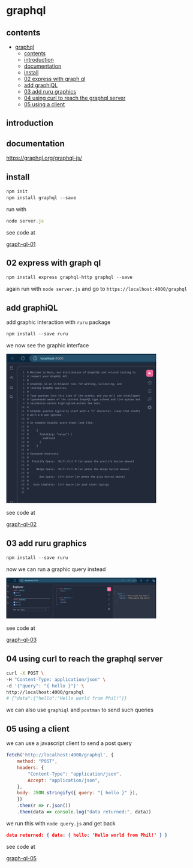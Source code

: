 # graphql

## contents

- [graphql](#graphql)
  - [contents](#contents)
  - [introduction](#introduction)
  - [documentation](#documentation)
  - [install](#install)
  - [02 express with graph ql](#02-express-with-graph-ql)
  - [add graphiQL](#add-graphiql)
  - [03 add ruru graphics](#03-add-ruru-graphics)
  - [04 using curl to reach the graphql server](#04-using-curl-to-reach-the-graphql-server)
  - [05 using a client](#05-using-a-client)

## introduction

## documentation

https://graphql.org/graphql-js/

## install

```js
npm init
npm install graphql --save
```

run with

```js
node server.js
```

see code at

[graph-ql-01](/projects/20-graph-ql/graph-ql-01/)

## 02 express with graph ql

```js
npm install express graphql-http graphql --save
```

again run with `node server.js` and go to `https://localhost:4000/graphql`

## add graphiQL

add graphic interaction with `ruru` package

```js
npm install --save ruru
```

we now see the graphic interface

<img src="/images/graph-ql-ruru.png" width="400" />

see code at

[graph-ql-02](/projects/20-graph-ql/graph-ql-02/)

## 03 add ruru graphics 

```js
npm install --save ruru 
```

now we can run a graphic query instead

<img src="/images/graph-ql-ruru-2.png" width="400" />

see code at

[graph-ql-03](/projects/20-graph-ql/graph-ql-03/)

## 04 using curl to reach the graphql server

```bash
curl -X POST \
-H "Content-Type: application/json" \
-d '{"query": "{ hello }"}' \
http://localhost:4000/graphql
# {"data":{"hello":"Hello world from Phil!"}}
```

we can also use `graphiql` and `postman` to send such queries

## 05 using a client

we can use a javascript client to send a post query

```js
fetch('http://localhost:4000/graphql', { 
    method: "POST",
    headers: {
        "Content-Type": "application/json",
        Accept: "application/json",
    },
    body: JSON.stringify({ query: "{ hello }" }),
    })
    .then(r => r.json())
    .then(data => console.log("data returned:", data))
```

we run this with `node query.js` and get back

```json
data returned: { data: { hello: 'Hello world from Phil!' } }
```

see code at 

[graph-ql-05](/projects/20-graph-ql/graph-ql-05/)

